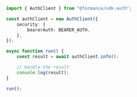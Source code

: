 <!-- Start SDK Example Usage [usage] -->
```typescript
import { AuthClient } from "@formance/sdk-auth";

const authClient = new AuthClient({
    security: {
        bearerAuth: BEARER_AUTH,
    },
});

async function run() {
    const result = await authClient.info();

    // Handle the result
    console.log(result);
}

run();

```
<!-- End SDK Example Usage [usage] -->